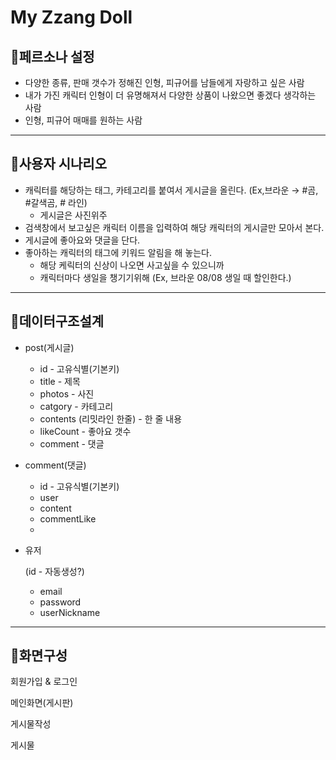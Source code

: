 # My Zzang Doll

## 🔸페르소나 설정

- 다양한 종류, 판매 갯수가 정해진 인형, 피규어를 남들에게 자랑하고 싶은 사람
- 내가 가진 캐릭터 인형이 더 유명해져서 다양한 상품이 나왔으면 좋겠다 생각하는 사람
- 인형, 피규어 매매를 원하는 사람

---

## 🔸사용자 시나리오

- 캐릭터를 해당하는 태그, 카테고리를 붙여서 게시글을 올린다. (Ex,브라운 → #곰, #갈색곰, # 라인)
    - 게시글은 사진위주
- 검색창에서 보고싶은 캐릭터 이름을 입력하여 해당 캐릭터의 게시글만 모아서 본다.
- 게시글에 좋아요와 댓글을 단다.
- 좋아하는 캐릭터의 태그에 키워드 알림을 해 놓는다.
    - 해당 케릭터의 신상이 나오면 사고싶을 수 있으니까
    - 캐릭터마다 생일을 챙기기위해 (Ex, 브라운 08/08 생일 때 할인한다.)

---

## 🔸데이터구조설계

- post(게시글)
    - id - 고유식별(기본키)
    - title - 제목
    - photos - 사진
    - catgory - 카테고리
    - contents (리밋라인 한줄) - 한 줄 내용
    - likeCount - 좋아요 갯수
    - comment - 댓글
        
        
- comment(댓글)
    - id - 고유식별(기본키)
    - user
    - content
    - commentLike
    - 
- 유저
    
    (id - 자동생성?)
    
    - email
    - password
    - userNickname
    

                 

---

## 🔸화면구성

회원가입 & 로그인  

메인화면(게시판)

게시물작성

게시물
